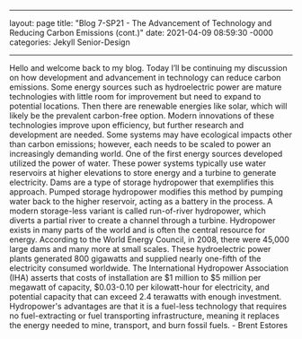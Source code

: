 ___

layout: page
title: "Blog 7-SP21 - The Advancement of Technology and Reducing Carbon Emissions (cont.)"
date: 2021-04-09 08:59:30 -0000
categories: Jekyll Senior-Design

___

 Hello and welcome back to my blog. Today I’ll be continuing my discussion on how development and advancement in technology can reduce carbon emissions. Some energy sources such as hydroelectric power are mature technologies with little room for improvement but need to expand to potential locations. Then there are renewable energies like solar, which will likely be the prevalent carbon-free option. Modern innovations of these technologies improve upon efficiency, but further research and development are needed. Some systems may have ecological impacts other than carbon emissions; however, each needs to be scaled to power an increasingly demanding world.
 One of the first energy sources developed utilized the power of water. These power systems typically use water reservoirs at higher elevations to store energy and a turbine to generate electricity. Dams are a type of storage hydropower that exemplifies this approach. Pumped storage hydropower modifies this method by pumping water back to the higher reservoir, acting as a battery in the process. A modern storage-less variant is called run-of-river hydropower, which diverts a partial river to create a channel through a turbine.
 Hydropower exists in many parts of the world and is often the central resource for energy. According to the World Energy Council, in 2008, there were 45,000 large dams and many more at small scales. These hydroelectric power plants generated 800 gigawatts and supplied nearly one-fifth of the electricity consumed worldwide. The International Hydropower Association (IHA) asserts that costs of installation are $1 million to $5 million per megawatt of capacity, $0.03-0.10 per kilowatt-hour for electricity, and potential capacity that can exceed 2.4 terawatts with enough investment. Hydropower's advantages are that it is a fuel-less technology that requires no fuel-extracting or fuel transporting infrastructure, meaning it replaces the energy needed to mine, transport, and burn fossil fuels. - Brent Estores
